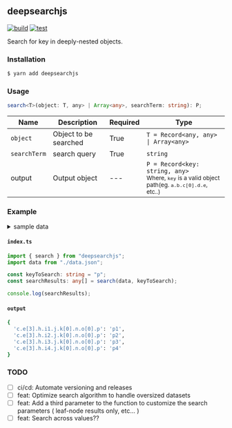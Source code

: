 ## deepsearchjs

[![build](https://github.com/wise-introvert/deepsearchjs/actions/workflows/npm-publish.yml/badge.svg)](https://github.com/wise-introvert/deepsearchjs/workflows/npm-publish.yml)
[![test](https://github.com/wise-introvert/deepsearchjs/actions/workflows/test.yml/badge.svg)](https://github.com/wise-introvert/deepsearchjs/workflows/test.yml)

Search for key in deeply-nested objects.

### Installation

```bash
$ yarn add deepsearchjs
```

### Usage

```ts
search<T>(object: T, any> | Array<any>, searchTerm: string): P;
```

| Name         | Description           | Required | Type                                                                                                              |
| ------------ | --------------------- | -------- | ----------------------------------------------------------------------------------------------------------------- |
| `object`     | Object to be searched | True     | `T = Record<any, any> \| Array<any>`                                                                              |
| `searchTerm` | search query          | True     | `string`                                                                                                          |
| output       | Output object         | ---      | `P = Record<key: string, any>`<br /><small>Where, `key` is a valid object path(eg. `a.b.c[0].d.e`, etc..)</small> |

### Example

<details>
  <summary>sample data</summary>
  <pre>
    {
      "a": "a",
      "b": "b",
      "c": {
        "d": "d",
        "e": [
          {
            "f": "f",
            "g": "g"
          },
          {
            "f": "f",
            "g": "g"
          },
          {
            "f": "f",
            "g": "g"
          },
          {
            "f": "f",
            "g": "g",
            "h": {
              "i1": {
                "j": {
                  "k": [
                    {
                      "l": "l",
                      "m": "m",
                      "n": {
                        "o": [
                          {
                            "p": "p1"
                          }
                        ]
                      }
                    }
                  ]
                }
              },
              "i2": {
                "j": {
                  "k": [
                    {
                      "l": "l",
                      "m": "m",
                      "n": {
                        "o": [
                          {
                            "p": "p2"
                          }
                        ]
                      }
                    }
                  ]
                }
              },
              "i3": {
                "j": {
                  "k": [
                    {
                      "l": "l",
                      "m": "m",
                      "n": {
                        "o": [
                          {
                            "p": "p3"
                          }
                        ]
                      }
                    }
                  ]
                }
              },
              "i4": {
                "j": {
                  "k": [
                    {
                      "l": "l",
                      "m": "m",
                      "n": {
                        "o": [
                          {
                            "p": "p4"
                          }
                        ]
                      }
                    }
                  ]
                }
              }
            }
          },
          {
            "f": "f",
            "g": "g"
          },
          {
            "f": "f",
            "g": "g"
          },
        ]
      }
    }
  </pre>
</details>

#### **`index.ts`**

```ts
import { search } from "deepsearchjs";
import data from "./data.json";

const keyToSearch: string = "p";
const searchResults: any[] = search(data, keyToSearch);

console.log(searchResults);
```

#### **`output`**

```bash
{
  'c.e[3].h.i1.j.k[0].n.o[0].p': 'p1',
  'c.e[3].h.i2.j.k[0].n.o[0].p': 'p2',
  'c.e[3].h.i3.j.k[0].n.o[0].p': 'p3',
  'c.e[3].h.i4.j.k[0].n.o[0].p': 'p4'
}
```

### TODO

- [ ] ci/cd: Automate versioning and releases
- [ ] feat: Optimize search algorithm to handle oversized datasets
- [ ] feat: Add a third parameter to the function to customize the search parameters ( leaf-node results only, etc... )
- [ ] feat: Search across values??
